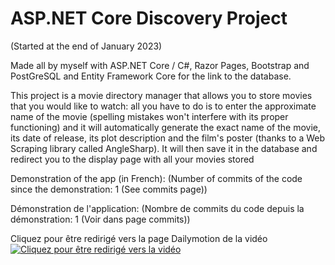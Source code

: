 ﻿# ASP.NET Core Discovery Project
(Started at the end of January 2023)

Made all by myself with ASP.NET Core / C#, Razor Pages, Bootstrap and PostGreSQL and Entity Framework Core for the link to the database.

This project is a movie directory manager that allows you to store movies that you would like to watch: all you have to do is to enter the approximate name of the movie (spelling mistakes won't interfere with its proper functioning) and it will automatically generate the exact name of the movie, its date of release, its plot description and the film's poster (thanks to a Web Scraping library called AngleSharp). It will then save it in the database and redirect you to the display page with all your movies stored


Demonstration of the app (in French): (Number of commits of the code since the demonstration: 1 (See commits page))


Démonstration de l'application: (Nombre de commits du code depuis la démonstration: 1 (Voir dans page commits))

Cliquez pour être redirigé vers la page Dailymotion de la vidéo
[![Cliquez pour être redirigé vers la vidéo](https://i.ibb.co/jy96j4P/asp-net-project.png)](https://etu-11.wistia.com/medias/mg1v05ytqh)
